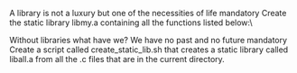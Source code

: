  A library is not a luxury but one of the necessities of life
mandatory
Create the static library libmy.a containing all the functions listed below:\

Without libraries what have we? We have no past and no future
mandatory
Create a script called create_static_lib.sh that creates a static library called liball.a from all the .c files that are in the current directory.


